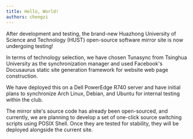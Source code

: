 ```yaml
---
title: Hello, World!
authors: chengzi
---
```


After development and testing, the brand-new Huazhong University of Science and Technology (HUST) open-source software mirror site is now undergoing testing!

In terms of technology selection, we have chosen Tunasync from Tsinghua University as the synchronization manager and used Facebook's Docusaurus static site generation framework for website web page construction.

We have deployed this on a Dell PowerEdge R740 server and have initial plans to synchronize Arch Linux, Debian, and Ubuntu for internal testing within the club.

The mirror site's source code has already been open-sourced, and currently, we are planning to develop a set of one-click source switching scripts using POSIX Shell. Once they are tested for stability, they will be deployed alongside the current site.
